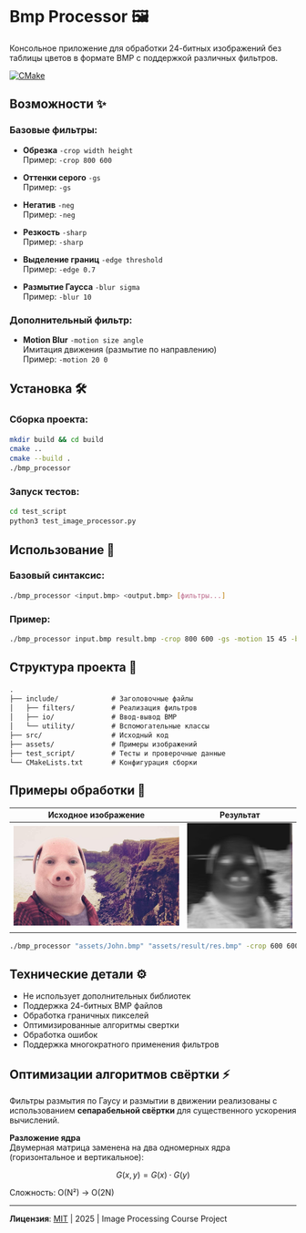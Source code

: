 # Bmp Processor 🖼️

Консольное приложение для обработки 24-битных изображений без таблицы цветов в формате BMP с поддержкой различных фильтров.

[![CMake](https://img.shields.io/badge/CMake-3.20+-blue.svg)](https://cmake.org)

## Возможности ✨

### Базовые фильтры:
- **Обрезка** `-crop width height`  
  Пример: `-crop 800 600`
  
- **Оттенки серого** `-gs`  
  Пример: `-gs`

- **Негатив** `-neg`  
  Пример: `-neg`

- **Резкость** `-sharp`  
  Пример: `-sharp`

- **Выделение границ** `-edge threshold`  
  Пример: `-edge 0.7`

- **Размытие Гаусса** `-blur sigma`  
  Пример: `-blur 10`

### Дополнительный фильтр:
- **Motion Blur** `-motion size angle`  
  Имитация движения (размытие по направлению)  
  Пример: `-motion 20 0`

## Установка 🛠️

### Сборка проекта:
```bash
mkdir build && cd build
cmake ..
cmake --build .
./bmp_processor 
```


### Запуск тестов:
```bash
cd test_script
python3 test_image_processor.py
```

## Использование 🚀

### Базовый синтаксис:
```bash
./bmp_processor <input.bmp> <output.bmp> [фильтры...]
```

### Пример:
```bash
./bmp_processor input.bmp result.bmp -crop 800 600 -gs -motion 15 45 -blur 5
```

## Структура проекта 📂
```
.
├── include/             # Заголовочные файлы
│   ├── filters/         # Реализация фильтров
│   ├── io/              # Ввод-вывод BMP
│   └── utility/         # Вспомогательные классы
├── src/                 # Исходный код
├── assets/              # Примеры изображений
├── test_script/         # Тесты и проверочные данные
└── CMakeLists.txt       # Конфигурация сборки
```

## Примеры обработки 🎨

| Исходное изображение | Результат |
|----------------------|-----------|
| ![John](assets/John.bmp) | ![Result](assets/result/res.bmp) |

```bash
./bmp_processor "assets/John.bmp" "assets/result/res.bmp" -crop 600 600 -neg -gs -motion 40 0
```

## Технические детали ⚙️
- Не использует дополнительных библиотек
- Поддержка 24-битных BMP файлов
- Обработка граничных пикселей
- Оптимизированные алгоритмы свертки
- Обработка ошибок
- Поддержка многократного применения фильтров

## Оптимизации алгоритмов свёртки ⚡

Фильтры размытия по Гаусу и размытии в движении реализованы с использованием **сепарабельной свёртки** для существенного ускорения вычислений.

**Разложение ядра**  
   Двумерная матрица заменена на два одномерных ядра (горизонтальное и вертикальное):
   ```math
   G(x,y) = G(x) \cdot G(y)
   ```
   Сложность: O(N²) → O(2N)


---

**Лицензия**: [MIT](LICENSE.txt) | 2025 | Image Processing Course Project
